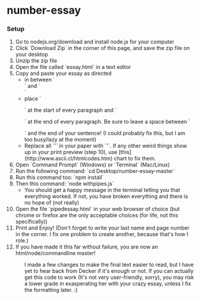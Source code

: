 number-essay
============
<h3>Setup</h3>
<ol>
	<li>Go to nodejs.org/download and install node.js for your computer</li>
	<li>Click `Download Zip` in the corner of this page, and save the zip file on your desktop</li>
	<li>Unzip the zip file</li>
	<li>Open the file called `essay.html` in a text editor</li>
	<li>Copy and paste your essay as directed
		<ul>
			<li>in between `<div class="essay">` and `</div>`</li>
			<li>place `<p>` at the start of every paragraph and `</p>` at the end of every paragraph. Be sure to leave a space between `</p>` and the end of your sentence! (I could probably fix this, but I am too busy/lazy at the moment)</li>
			<li>Replace all `'` in your paper with `&#39;`. If any other weird things show up in your print preview (step 10), use [this](http://www.ascii.cl/htmlcodes.htm) chart to fix them.</li>
		</ul>
	</li>
	<li>Open `Command Prompt` (Windows) or `Terminal` (Mac/Linux)</li>
	<li>Run the following command: `cd Desktop/number-essay-master`</li>
	<li>Run this command too: `npm install`</li>
	<li>Then this command: `node withpipes.js`
		<ul>
			<li>You should get a happy message in the terminal telling you that everything worked. If not, you have broken everything and there is no hope of (not really)</li>
		</ul>
	</li>
	<li>Open the file `pipedessay.html` in your web browser of choice (but chrome or firefox are the only acceptable choices (for life, not this specifically))</li>
	<li>Print and Enjoy! (Don't forget to write your last name and page number in the corner. I fix one problem to create another, because that's how I role.)</li>
	<li>If you have made it this far without failure, you are now an html/node/commandline master!</li>
<ol>

<p>I made a few changes to make the final text easier to read, but I have yet to hear back from Decker if it's enough or not. If you can actually get this code to work (It's not very user-friendly, sorry), you may risk a lower grade in exasperating her with your crazy essay, unless I fix the formatting later. :)</p>
